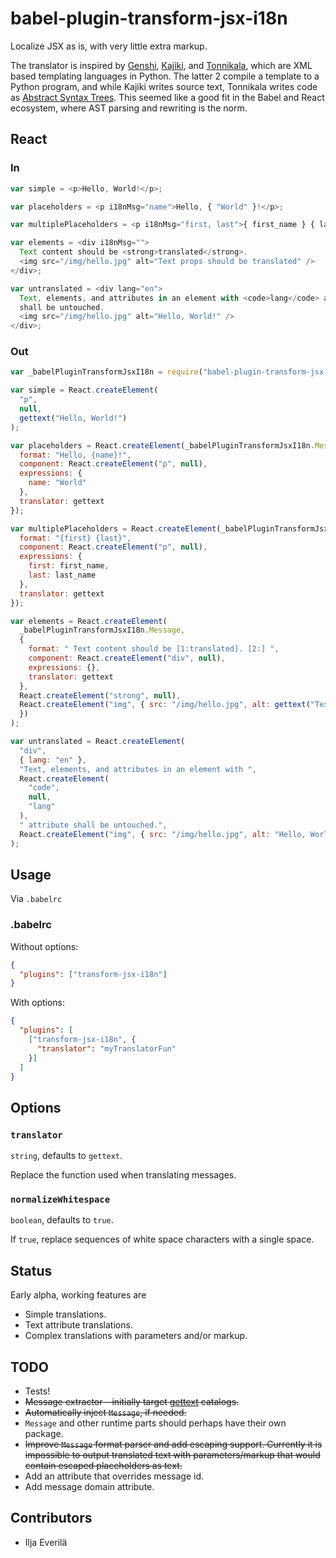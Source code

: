 # babel-plugin-transform-jsx-i18n

Localize JSX as is, with very little extra markup.

The translator is inspired by [Genshi][1], [Kajiki][2], and [Tonnikala][3],
which are XML based templating languages in Python. The latter 2 compile a
template to a Python program, and while Kajiki writes source text, Tonnikala
writes code as [Abstract Syntax Trees][4]. This seemed like a good fit in the
Babel and React ecosystem, where AST parsing and rewriting is the norm.

## React

### In

```javascript
var simple = <p>Hello, World!</p>;

var placeholders = <p i18nMsg="name">Hello, { "World" }!</p>;

var multiplePlaceholders = <p i18nMsg="first, last">{ first_name } { last_name }</p>

var elements = <div i18nMsg="">
  Text content should be <strong>translated</strong>.
  <img src="/img/hello.jpg" alt="Text props should be translated" />
</div>;

var untranslated = <div lang="en">
  Text, elements, and attributes in an element with <code>lang</code> attribute
  shall be untouched. 
  <img src="/img/hello.jpg" alt="Hello, World!" />
</div>;
```

### Out

```javascript
var _babelPluginTransformJsxI18n = require("babel-plugin-transform-jsx-i18n");

var simple = React.createElement(
  "p",
  null,
  gettext("Hello, World!")
);

var placeholders = React.createElement(_babelPluginTransformJsxI18n.Message, {
  format: "Hello, {name}!",
  component: React.createElement("p", null),
  expressions: {
    name: "World"
  },
  translator: gettext
});

var multiplePlaceholders = React.createElement(_babelPluginTransformJsxI18n.Message, {
  format: "{first} {last}",
  component: React.createElement("p", null),
  expressions: {
    first: first_name,
    last: last_name
  },
  translator: gettext
});

var elements = React.createElement(
  _babelPluginTransformJsxI18n.Message,
  {
    format: " Text content should be [1:translated]. [2:] ",
    component: React.createElement("div", null),
    expressions: {},
    translator: gettext
  },
  React.createElement("strong", null),
  React.createElement("img", { src: "/img/hello.jpg", alt: gettext("Text props should be translated")
  })
);

var untranslated = React.createElement(
  "div",
  { lang: "en" },
  "Text, elements, and attributes in an element with ",
  React.createElement(
    "code",
    null,
    "lang"
  ),
  " attribute shall be untouched.",
  React.createElement("img", { src: "/img/hello.jpg", alt: "Hello, World!" })
);
```

## Usage

Via `.babelrc`

### .babelrc

Without options:

```json
{
  "plugins": ["transform-jsx-i18n"]
}
```

With options:

```json
{
  "plugins": [
    ["transform-jsx-i18n", {
      "translator": "myTranslatorFun"
    }]
  ]
}
```

## Options

### `translator`

`string`, defaults to `gettext`.

Replace the function used when translating messages.

### `normalizeWhitespace`

`boolean`, defaults to `true`.

If `true`, replace sequences of white space characters with a single space.

## Status

Early alpha, working features are

- Simple translations.
- Text attribute translations.
- Complex translations with parameters and/or markup.

## TODO

- Tests!
- ~~Message extractor – initially target [gettext][5] catalogs.~~
- ~~Automatically inject `Message`, if needed.~~
- `Message` and other runtime parts should perhaps have their own package.
- ~~Improve `Message` format parser and add escaping support. Currently it is
  impossible to output translated text with parameters/markup that would
  contain escaped placeholders as text.~~
- Add an attribute that overrides message id.
- Add message domain attribute.

## Contributors

- Ilja Everilä

  [1]: https://pythonhosted.org/Genshi/
  [2]: https://pythonhosted.org/Kajiki/
  [3]: https://github.com/tetframework/Tonnikala/
  [4]: https://en.wikipedia.org/wiki/Abstract_syntax_tree
  [5]: https://en.wikipedia.org/wiki/Gettext
